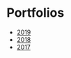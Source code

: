 # Portfolios

- [2019](https://github.com/martincartledge/portfolios/tree/2019)
- [2018](https://github.com/martincartledge/portfolios/tree/2018)
- [2017](https://github.com/martincartledge/portfolios/tree/2017)
